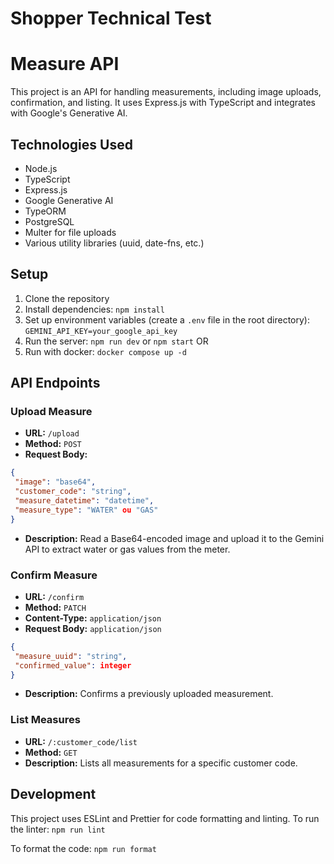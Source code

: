 # Shopper Technical Test

# Measure API
This project is an API for handling measurements, including image uploads, confirmation, and listing. It uses Express.js with TypeScript and integrates with Google's Generative AI.

## Technologies Used

- Node.js
- TypeScript
- Express.js
- Google Generative AI
- TypeORM
- PostgreSQL
- Multer for file uploads
- Various utility libraries (uuid, date-fns, etc.)

## Setup

1. Clone the repository
2. Install dependencies: `npm install`
3. Set up environment variables (create a `.env` file in the root directory): `GEMINI_API_KEY=your_google_api_key`
4. Run the server: `npm run dev` or `npm start`
OR
4. Run with docker: `docker compose up -d`

## API Endpoints

### Upload Measure

- **URL:** `/upload`
- **Method:** `POST`
- **Request Body:** 
```json
{
 "image": "base64",
 "customer_code": "string",
 "measure_datetime": "datetime",
 "measure_type": "WATER" ou "GAS"
}
```
- **Description:** Read a Base64-encoded image and upload it to the Gemini API to extract water or gas values from the meter.

### Confirm Measure

- **URL:** `/confirm`
- **Method:** `PATCH`
- **Content-Type:** `application/json`
- **Request Body:** `application/json`
```json
{
 "measure_uuid": "string",
 "confirmed_value": integer
}
```
- **Description:** Confirms a previously uploaded measurement.

### List Measures

- **URL:** `/:customer_code/list`
- **Method:** `GET`
- **Description:** Lists all measurements for a specific customer code.

## Development

This project uses ESLint and Prettier for code formatting and linting. To run the linter: `npm run lint`

To format the code: `npm run format`
